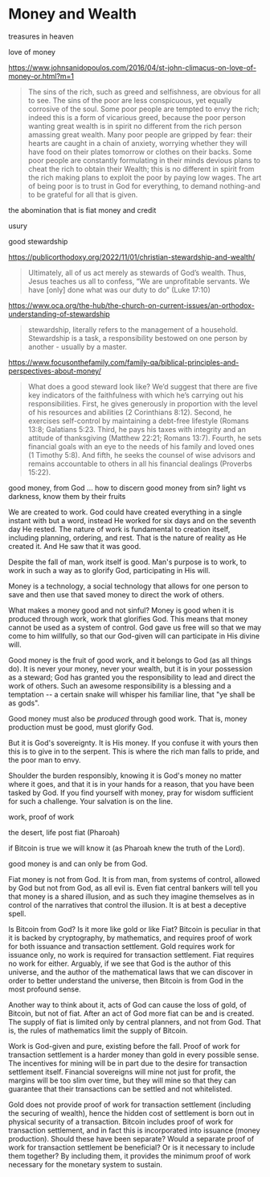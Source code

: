 # Money and Wealth

treasures in heaven

love of money

https://www.johnsanidopoulos.com/2016/04/st-john-climacus-on-love-of-money-or.html?m=1

> The sins of the rich, such as greed and selfishness, are obvious for all to see. The sins of the poor are less conspicuous, yet equally corrosive of the soul. Some poor people are tempted to envy the rich; indeed this is a form of vicarious greed, because the poor person wanting great wealth is in spirit no different from the rich person amassing great wealth. Many poor people are gripped by fear: their hearts are caught in a chain of anxiety, worrying whether they will have food on their plates tomorrow or clothes on their backs. Some poor people are constantly formulating in their minds devious plans to cheat the rich to obtain their Wealth; this is no different in spirit from the rich making plans to exploit the poor by paying low wages. The art of being poor is to trust in God for everything, to demand nothing-and to be grateful for all that is given.




the abomination that is fiat money and credit

usury

good stewardship

https://publicorthodoxy.org/2022/11/01/christian-stewardship-and-wealth/

> Ultimately, all of us act merely as stewards of God’s wealth. Thus, Jesus teaches us all to confess, “We are unprofitable servants. We have [only] done what was our duty to do” (Luke 17:10)

https://www.oca.org/the-hub/the-church-on-current-issues/an-orthodox-understanding-of-stewardship

> stewardship, literally refers to the management of a household. Stewardship is a task, a responsibility bestowed on one person by another - usually by a master.


https://www.focusonthefamily.com/family-qa/biblical-principles-and-perspectives-about-money/

> What does a good steward look like? We’d suggest that there are five key indicators of the faithfulness with which he’s carrying out his responsibilities. First, he gives generously in proportion with the level of his resources and abilities (2 Corinthians 8:12). Second, he exercises self-control by maintaining a debt-free lifestyle (Romans 13:8; Galatians 5:23. Third, he pays his taxes with integrity and an attitude of thanksgiving (Matthew 22:21; Romans 13:7). Fourth, he sets financial goals with an eye to the needs of his family and loved ones (1 Timothy 5:8). And fifth, he seeks the counsel of wise advisors and remains accountable to others in all his financial dealings (Proverbs 15:22).


good money, from God ... how to discern good money from sin? light vs darkness, know them by their fruits 

We are created to work. God could have created everything in a single instant with but a word, instead He worked for six days and on the seventh day He rested. The nature of work is fundamental to creation itself, including planning, ordering, and rest. That is the nature of reality as He created it. And He saw that it was good.

Despite the fall of man, work itself is good. Man's purpose is to work, to work in such a way as to glorify God, participating in His will.

Money is a technology, a social technology that allows for one person to save and then use that saved money to direct the work of others. 

What makes a money good and not sinful? Money is good when it is produced through work, work that glorifies God. This means that money cannot be used as a system of control. God gave us free will so that we may come to him willfully, so that our God-given will can participate in His divine will.

Good money is the fruit of good work, and it belongs to God (as all things do). It is never your money, never your wealth, but it is in your possession as a steward; God has granted you the responsibility to lead and direct the work of others. Such an awesome responsibility is a blessing and a temptation -- a certain snake will whisper his familiar line, that "ye shall be as gods".

Good money must also be *produced* through good work. That is, money production must be good, must glorify God.

But it is God's sovereignty. It is His money. If you confuse it with yours then this is to give in to the serpent. This is where the rich man falls to pride, and the poor man to envy.

Shoulder the burden responsibly, knowing it is God's money no matter where it goes, and that it is in your hands for a reason, that you have been tasked by God. If you find yourself with money, pray for wisdom sufficient for such a challenge. Your salvation is on the line.


work, proof of work 

the desert, life post fiat (Pharoah)

if Bitcoin is true we will know it (as Pharoah knew the truth of the Lord).

good money is and can only be from God.

Fiat money is not from God. It is from man, from systems of control, allowed by God but not from God, as all evil is. Even fiat central bankers will tell you that money is a shared illusion, and as such they imagine themselves as in control of the narratives that control the illusion. It is at best a deceptive spell.

Is Bitcoin from God? Is it more like gold or like Fiat? Bitcoin is peculiar in that it is backed by cryptography, by mathematics, and requires proof of work for both issuance and transaction settlement. Gold requires work for issuance only, no work is required for transaction settlement. Fiat requires no work for either. Arguably, if we see that God is the author of this universe, and the author of the mathematical laws that we can discover in order to better understand the universe, then Bitcoin is from God in the most profound sense.

Another way to think about it, acts of God can cause the loss of gold, of Bitcoin, but not of fiat. After an act of God more fiat can be and is created. The supply of fiat is limited only by central planners, and not from God. That is, the rules of mathematics limit the supply of Bitcoin.

Work is God-given and pure, existing before the fall. Proof of work for transaction settlement is a harder money than gold in every possible sense. The incentives for mining will be in part due to the desire for transaction settlement itself. Financial sovereigns will mine not just for profit, the margins will be too slim over time, but they will mine so that they can guarantee that their transactions can be settled and not whitelisted.

Gold does not provide proof of work for transaction settlement (including the securing of wealth), hence the hidden cost of settlement is born out in physical security of a transaction.
Bitcoin includes proof of work for transaction settlement, and in fact this is incorporated into issuance (money production). Should these have been separate? Would a separate proof of work for transaction settlement be beneficial? Or is it necessary to include them together? 
By including them, it provides the minimum proof of work necessary for the monetary system to sustain.






















